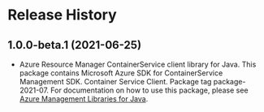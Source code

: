 # Release History

## 1.0.0-beta.1 (2021-06-25)

- Azure Resource Manager ContainerService client library for Java. This package contains Microsoft Azure SDK for ContainerService Management SDK. Container Service Client. Package tag package-2021-07. For documentation on how to use this package, please see [Azure Management Libraries for Java](https://aka.ms/azsdk/java/mgmt).
